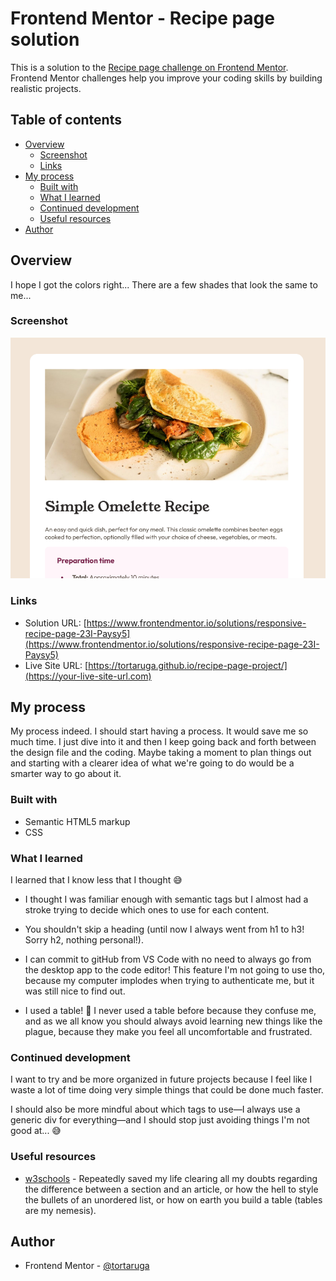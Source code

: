 # Frontend Mentor - Recipe page solution

This is a solution to the [Recipe page challenge on Frontend Mentor](https://www.frontendmentor.io/challenges/recipe-page-KiTsR8QQKm). Frontend Mentor challenges help you improve your coding skills by building realistic projects. 

## Table of contents

- [Overview](#overview)
  - [Screenshot](#screenshot)
  - [Links](#links)
- [My process](#my-process)
  - [Built with](#built-with)
  - [What I learned](#what-i-learned)
  - [Continued development](#continued-development)
  - [Useful resources](#useful-resources)
- [Author](#author)


## Overview

I hope I got the colors right... There are a few shades that look the same to me... 

### Screenshot

![](./assets/images/Screenshot%202024-06-12%20at%2021-16-44%20Frontend%20Mentor%20Recipe%20page.png)


### Links

- Solution URL: [https://www.frontendmentor.io/solutions/responsive-recipe-page-23I-Paysy5](https://www.frontendmentor.io/solutions/responsive-recipe-page-23I-Paysy5)
- Live Site URL: [https://tortaruga.github.io/recipe-page-project/](https://your-live-site-url.com)

## My process

My process indeed. I should start having a process. It would save me so much time. I just dive into it and then I keep going back and forth between the design file and the coding. Maybe taking a moment to plan things out and starting with a clearer idea of what we're going to do would be a smarter way to go about it.

### Built with

- Semantic HTML5 markup
- CSS

### What I learned

I learned that I know less that I thought 😅

- I thought I was familiar enough with semantic tags but I almost had a stroke trying to decide which ones to use for each content.

- You shouldn't skip a heading (until now I always went from h1 to h3! Sorry h2, nothing personal!).

- I can commit to gitHub from VS Code with no need to always go from the desktop app to the code editor! This feature I'm not going to use tho, because my computer implodes when trying to authenticate me, but it was still nice to find out.

- I used a table! 🎉 I never used a table before because they confuse me, and as we all know you should always avoid learning new things like the plague, because they make you feel all uncomfortable and frustrated.

### Continued development

I want to try and be more organized in future projects because I feel like I waste a lot of time doing very simple things that could be done much faster. 

I should also be more mindful about which tags to use—I always use a generic div for everything—and I should stop just avoiding things I'm not good at... 😅

### Useful resources

- [w3schools](https://www.w3schools.com/) - Repeatedly saved my life clearing all my doubts regarding the difference between a section and an article, or how the hell to style the bullets of an unordered list, or how on earth you build a table (tables are my nemesis).

## Author

- Frontend Mentor - [@tortaruga](https://www.frontendmentor.io/profile/tortaruga)

